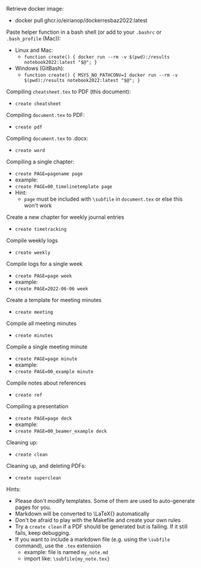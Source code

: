 Retrieve docker image:

- docker pull ghcr.io/eirianop/dockerresbaz2022:latest

Paste helper function in a bash shell (or add to your `.bashrc` or `.bash_profile` (Mac)):

- Linux and Mac:
    - `function create() { docker run --rm -v $(pwd):/results notebook2022:latest "$@"; }`
- Windows (GitBash):
    - `function create() { MSYS_NO_PATHCONV=1 docker run --rm -v $(pwd):/results notebook2022:latest "$@"; }`

Compiling `cheatsheet.tex` to PDF (this document):

- `create cheatsheet`

Compiling `document.tex` to PDF:

- `create pdf`

Compiling `document.tex` to .docx:

- `create word`

Compiling a single chapter:

- `create PAGE=pagename page`
- example:
- `create PAGE=00_timelinetemplate page`
- Hint:
    - `page` must be included with `\subfile` in `document.tex` or else this won't work

Create a new chapter for weekly journal entries

- `create timetracking`

Compile weekly logs

- `create weekly`

Compile logs for a single week

- `create PAGE=page week`
- example:
- `create PAGE=2022-06-06 week`

Create a template for meeting minutes

- `create meeting`

Compile all meeting minutes 

- `create minutes`

Compile a single meeting minute

- `create PAGE=page minute`
- example:
- `create PAGE=00_example minute`

Compile notes about references

- `create ref`

Compiling a presentation

- `create PAGE=page deck`
- example:
- `create PAGE=00_beamer_example deck`

Cleaning up:

- `create clean`

Cleaning up, and deleting PDFs:

- `create superclean`

Hints:

- Please don't modify templates. Some of them are used to auto-generate pages for you.
- Markdown will be converted to \LaTeX{} automatically
- Don't be afraid to play with the Makefile and create your own rules
- Try a `create clean` if a PDF should be generated but is failing. If it still fails, keep debugging.
- If you want to include a markdown file (e.g. using the `\subfile` command), use the `.tex` extension
    - example: file is named `my_note.md`
    - import like: `\subfile{my_note.tex}`